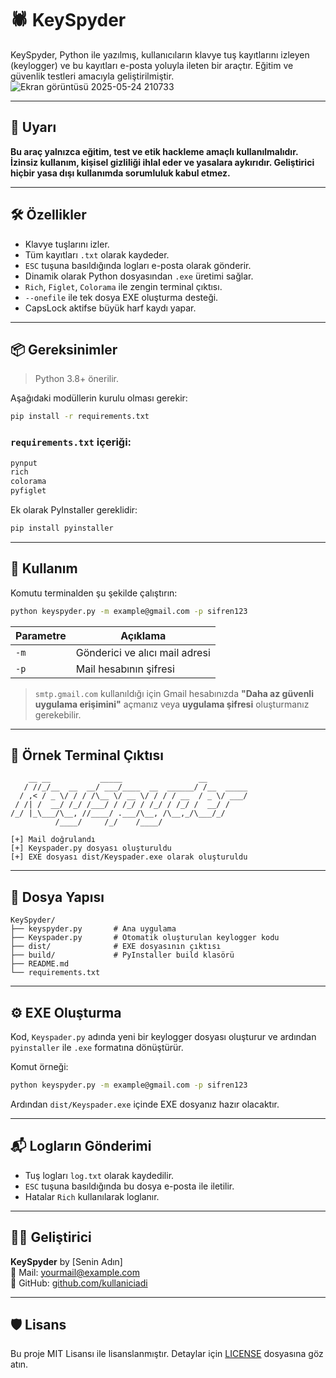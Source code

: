 
# 🕷️ KeySpyder

KeySpyder, Python ile yazılmış, kullanıcıların klavye tuş kayıtlarını izleyen (keylogger) ve bu kayıtları e-posta yoluyla ileten bir araçtır. Eğitim ve güvenlik testleri amacıyla geliştirilmiştir.
![Ekran görüntüsü 2025-05-24 210733](https://github.com/user-attachments/assets/31fca2d3-2862-4fe2-b962-4fe0cdc55ca2)

---

## 🚨 Uyarı

**Bu araç yalnızca eğitim, test ve etik hackleme amaçlı kullanılmalıdır. İzinsiz kullanım, kişisel gizliliği ihlal eder ve yasalara aykırıdır. Geliştirici hiçbir yasa dışı kullanımda sorumluluk kabul etmez.**

---

## 🛠️ Özellikler

- Klavye tuşlarını izler.
- Tüm kayıtları `.txt` olarak kaydeder.
- `ESC` tuşuna basıldığında logları e-posta olarak gönderir.
- Dinamik olarak Python dosyasından `.exe` üretimi sağlar.
- `Rich`, `Figlet`, `Colorama` ile zengin terminal çıktısı.
- `--onefile` ile tek dosya EXE oluşturma desteği.
- CapsLock aktifse büyük harf kaydı yapar.

---

## 📦 Gereksinimler

> Python 3.8+ önerilir.

Aşağıdaki modüllerin kurulu olması gerekir:

```bash
pip install -r requirements.txt
```

### `requirements.txt` içeriği:
```txt
pynput
rich
colorama
pyfiglet
```

Ek olarak PyInstaller gereklidir:
```bash
pip install pyinstaller
```

---

## 🔧 Kullanım

Komutu terminalden şu şekilde çalıştırın:

```bash
python keyspyder.py -m example@gmail.com -p sifren123
```

| Parametre | Açıklama                       |
|----------|-------------------------------|
| `-m`     | Gönderici ve alıcı mail adresi |
| `-p`     | Mail hesabının şifresi         |

> `smtp.gmail.com` kullanıldığı için Gmail hesabınızda **"Daha az güvenli uygulama erişimini"** açmanız veya **uygulama şifresi** oluşturmanız gerekebilir.

---

## 🧪 Örnek Terminal Çıktısı

```text
    __ __           _____                 __
   / //_/__  __  __/ ___/____  __  ______/ /__  _____
  / ,< / _ \/ / / /\__ \/ __ \/ / / / __  / _ \/ ___/
 / /| /  __/ /_/ /___/ / /_/ / /_/ / /_/ /  __/ /
/_/ |_\___/\__, //____/ .___/\__, /\__,_/\___/_/
          /____/     /_/    /____/

[+] Mail doğrulandı
[+] Keyspader.py dosyası oluşturuldu
[+] EXE dosyası dist/Keyspader.exe olarak oluşturuldu
```

---

## 📁 Dosya Yapısı

```
KeySpyder/
├── keyspyder.py       # Ana uygulama
├── Keyspader.py       # Otomatik oluşturulan keylogger kodu
├── dist/              # EXE dosyasının çıktısı
├── build/             # PyInstaller build klasörü
├── README.md
└── requirements.txt
```

---

## ⚙️ EXE Oluşturma

Kod, `Keyspader.py` adında yeni bir keylogger dosyası oluşturur ve ardından `pyinstaller` ile `.exe` formatına dönüştürür.

Komut örneği:

```bash
python keyspyder.py -m example@gmail.com -p sifren123
```

Ardından `dist/Keyspader.exe` içinde EXE dosyanız hazır olacaktır.

---

## 📬 Logların Gönderimi

- Tuş logları `log.txt` olarak kaydedilir.
- `ESC` tuşuna basıldığında bu dosya e-posta ile iletilir.
- Hatalar `Rich` kullanılarak loglanır.

---

## 🧑‍💻 Geliştirici

**KeySpyder** by [Senin Adın]  
📧 Mail: yourmail@example.com  
📌 GitHub: [github.com/kullaniciadi](https://github.com/kullaniciadi)

---

## 🛡️ Lisans

Bu proje MIT Lisansı ile lisanslanmıştır. Detaylar için [LICENSE](LICENSE) dosyasına göz atın.
